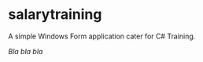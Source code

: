 salarytraining
==============

A simple Windows Form application cater for C# Training.

*Bla bla bla*
